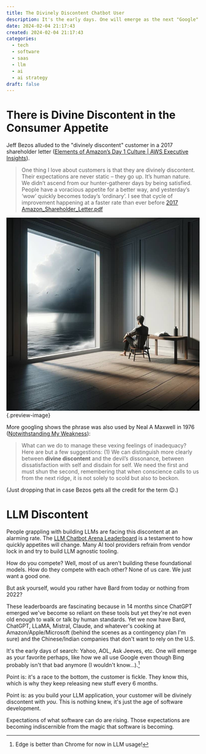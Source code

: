 ```yaml
---
title: The Divinely Discontent Chatbot User
description: It's the early days. One will emerge as the next "Google" of the search engines. Expectations of what software can do are rising. Those expectations are becoming indiscernible from the magic that software is becoming.
date: 2024-02-04 21:17:43
created: 2024-02-04 21:17:43
categories:
  - tech
  - software
  - saas
  - llm
  - ai
  - ai strategy
draft: false
---
```

# There is Divine Discontent in the Consumer Appetite

Jeff Bezos alluded to the "divinely discontent" customer in a 2017 shareholder letter ([Elements of Amazon’s Day 1 Culture | AWS Executive Insights](https://aws.amazon.com/executive-insights/content/how-amazon-defines-and-operationalizes-a-day-1-culture/)).

> One thing I love about customers is that they are divinely discontent. Their expectations are never static – they go up. It’s human nature. We didn’t ascend from our hunter-gatherer days by being satisfied. People have a voracious appetite for a better way, and yesterday’s ‘wow’ quickly becomes today’s ‘ordinary’. I see that cycle of improvement happening at a faster rate than ever before
> [2017 Amazon\_Shareholder\_Letter.pdf](https://s2.q4cdn.com/299287126/files/doc_financials/annual/Amazon_Shareholder_Letter.pdf)

![Image: Divine Discontent](../img/dalle-image-divinely-discontent.jpeg){.preview-image}

More googling shows the phrase was also used by Neal A Maxwell in 1976 ([Notwithstanding My Weakness](https://www.churchofjesuschrist.org/study/general-conference/1976/10/notwithstanding-my-weakness?lang=eng)):

> What can we do to manage these vexing feelings of inadequacy? Here are but a few suggestions: (1) We can distinguish more clearly between **divine discontent** and the devil’s dissonance, between dissatisfaction with self and disdain for self. We need the first and must shun the second, remembering that when conscience calls to us from the next ridge, it is not solely to scold but also to beckon.

(Just dropping that in case Bezos gets all the credit for the term 😉.)

# LLM Discontent

People grappling with building LLMs are facing this discontent at an alarming rate. The [LLM Chatbot Arena Leaderboard](llm-chatbot-arena-leaderboard.md) is a testament to how quickly appetites will change. Many AI tool providers refrain from vendor lock in and try to build LLM agnostic tooling. 

How do you compete? Well, most of us aren't building these foundational models. How do they compete with each other? None of us care. We just want a good one. 

But ask yourself, would you rather have Bard from today or nothing from 2022?

These leaderboards are fascinating because in 14 months since ChatGPT emerged we've become so reliant on these tools but yet they're not even old enough to walk or talk by human standards. Yet we now have Bard, ChatGPT, LLaMA, Mistral, Claude, and whatever's cooking at Amazon/Apple/Microsoft (behind the scenes as a contingency plan I'm sure) and the Chinese/Indian companies that don't want to rely on the U.S.  

It's the early days of search: Yahoo, AOL, Ask Jeeves, etc. One will emerge as your favorite perhaps, like how we all use Google even though Bing probably isn't that bad anymore (I wouldn't know...).[^1]

Point is: it's a race to the bottom, the customer is fickle. They know this, which is why they keep releasing new stuff every 6 months. 

Point is: as you build your LLM application, your customer will be divinely discontent with *you*. This is nothing knew, it's just the age of software development. 

Expectations of what software can do are rising. Those expectations are becoming indiscernible from the magic that software is becoming.


[^1]: Edge is better than Chrome for now in LLM usage!